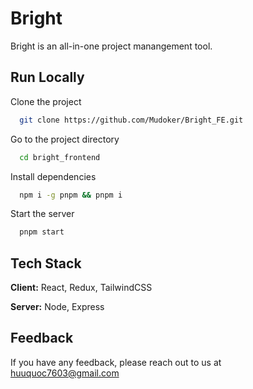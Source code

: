 
# Bright

Bright is an all-in-one project manangement tool.

## Run Locally

Clone the project

```bash
  git clone https://github.com/Mudoker/Bright_FE.git
```

Go to the project directory

```bash
  cd bright_frontend
```

Install dependencies

```bash
  npm i -g pnpm && pnpm i
```

Start the server

```bash
  pnpm start
```


## Tech Stack

**Client:** React, Redux, TailwindCSS

**Server:** Node, Express


## Feedback

If you have any feedback, please reach out to us at huuquoc7603@gmail.com

